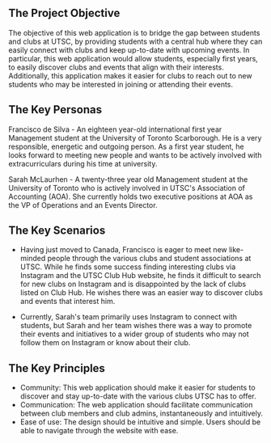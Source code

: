 ## The Project Objective

The objective of this web application is to bridge the gap between students and clubs at UTSC, by providing students with a central hub where they can easily connect with clubs and keep up-to-date with upcoming events. In particular, this web application would allow students, especially first years, to easily discover clubs and events that align with their interests. Additionally, this application makes it easier for clubs to reach out to new students who may be interested in joining or attending their events.

## The Key Personas

Francisco de Silva - An eighteen year-old international first year Management student at the University of Toronto Scarborough. He is a very responsible, energetic and outgoing person. As a first year student, he looks forward to meeting new people and wants to be actively involved with extracurriculars during his time at university.

Sarah McLaurhen - A twenty-three year old Management student at the University of Toronto who is actively involved in UTSC's Association of Accounting (AOA). She currently holds two executive positions at AOA as the VP of Operations and an Events Director. 

## The Key Scenarios

* Having just moved to Canada, Francisco is eager to meet new like-minded people through the various clubs and student associations at UTSC. While he finds some success finding interesting clubs via Instagram and the UTSC Club Hub website, he finds it difficult to search for new clubs on Instagram and is disappointed by the lack of clubs listed on Club Hub. He wishes there was an easier way to discover clubs and events that interest him.

* Currently, Sarah's team primarily uses Instagram to connect with students, but Sarah and her team wishes there was a way to promote their events and initiatives to a wider group of students who may not follow them on Instagram or know about their club.

## The Key Principles

* Community: This web application should make it easier for students to discover and stay up-to-date with the various clubs UTSC has to offer.
* Communication: The web application should facilitate communication between club members and club admins, instantaneously and intuitively.
* Ease of use: The design should be intuitive and simple. Users should be able to navigate through the website with ease.
